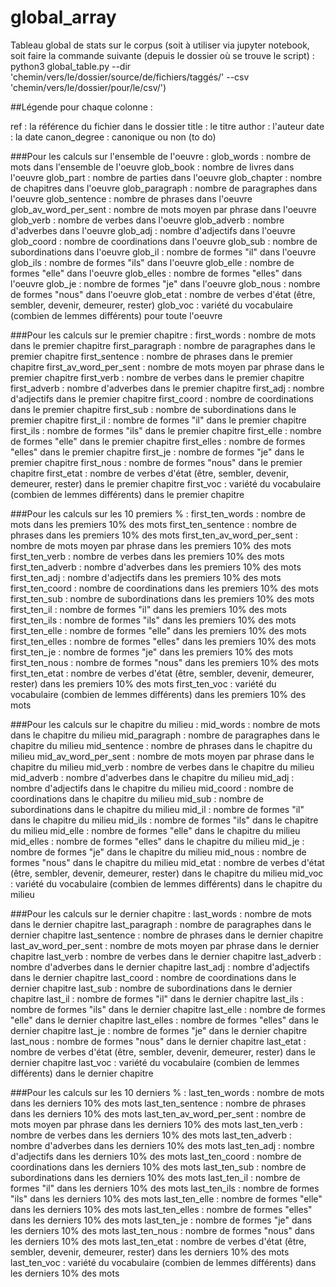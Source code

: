 # global_array
Tableau global de stats sur le corpus (soit à utiliser via jupyter notebook, soit faire la commande suivante (depuis le dossier où se trouve le script) :
	python3 global_table.py --dir 'chemin/vers/le/dossier/source/de/fichiers/taggés/' --csv 		'chemin/vers/le/dossier/pour/le/csv/')

##Légende pour chaque colonne :

ref : la référence du fichier dans le dossier
title : le titre
author : l'auteur
date : la date
canon_degree : canonique ou non (to do)

###Pour les calculs sur l'ensemble de l'oeuvre :
glob_words : nombre de mots dans l'ensemble de l'oeuvre
glob_book : nombre de livres dans l'oeuvre
glob_part : nombre de parties dans l'oeuvre
glob_chapter : nombre de chapitres dans l'oeuvre
glob_paragraph : nombre de paragraphes dans l'oeuvre
glob_sentence : nombre de phrases dans l'oeuvre
glob_av_word_per_sent : nombre de mots moyen par phrase dans l'oeuvre
glob_verb : nombre de verbes dans l'oeuvre
glob_adverb : nombre d'adverbes dans l'oeuvre
glob_adj : nombre d'adjectifs dans l'oeuvre
glob_coord : nombre de coordinations dans l'oeuvre
glob_sub : nombre de subordinations dans l'oeuvre
glob_il : nombre de formes "il" dans l'oeuvre
glob_ils : nombre de formes "ils" dans l'oeuvre
glob_elle : nombre de formes "elle" dans l'oeuvre
glob_elles : nombre de formes "elles" dans l'oeuvre
glob_je : nombre de formes "je" dans l'oeuvre
glob_nous : nombre de formes "nous" dans l'oeuvre
glob_etat : nombre de verbes d'état (être, sembler, devenir, demeurer, rester)
glob_voc : variété du vocabulaire (combien de lemmes différents) pour toute l'oeuvre

###Pour les calculs sur le premier chapitre :
first_words : nombre de mots dans le premier chapitre
first_paragraph : nombre de paragraphes dans le premier chapitre
first_sentence : nombre de phrases dans le premier chapitre
first_av_word_per_sent : nombre de mots moyen par phrase dans le premier chapitre
first_verb : nombre de verbes dans le premier chapitre
first_adverb : nombre d'adverbes dans le premier chapitre
first_adj : nombre d'adjectifs dans le premier chapitre
first_coord : nombre de coordinations dans le premier chapitre
first_sub : nombre de subordinations dans le premier chapitre
first_il : nombre de formes "il" dans le premier chapitre
first_ils : nombre de formes "ils" dans le premier chapitre
first_elle : nombre de formes "elle" dans le premier chapitre
first_elles : nombre de formes "elles" dans le premier chapitre
first_je : nombre de formes "je" dans le premier chapitre
first_nous : nombre de formes "nous" dans le premier chapitre
first_etat : nombre de verbes d'état (être, sembler, devenir, demeurer, rester) dans le premier chapitre
first_voc : variété du vocabulaire (combien de lemmes différents) dans le premier chapitre

###Pour les calculs sur les 10 premiers % :
first_ten_words : nombre de mots dans les premiers 10% des mots
first_ten_sentence : nombre de phrases dans les premiers 10% des mots
first_ten_av_word_per_sent : nombre de mots moyen par phrase dans les premiers 10% des mots
first_ten_verb : nombre de verbes dans les premiers 10% des mots
first_ten_adverb : nombre d'adverbes dans les premiers 10% des mots
first_ten_adj : nombre d'adjectifs dans les premiers 10% des mots
first_ten_coord : nombre de coordinations dans les premiers 10% des mots
first_ten_sub : nombre de subordinations dans les premiers 10% des mots
first_ten_il : nombre de formes "il" dans les premiers 10% des mots
first_ten_ils : nombre de formes "ils" dans les premiers 10% des mots
first_ten_elle : nombre de formes "elle" dans les premiers 10% des mots
first_ten_elles : nombre de formes "elles" dans les premiers 10% des mots
first_ten_je : nombre de formes "je" dans les premiers 10% des mots
first_ten_nous : nombre de formes "nous" dans les premiers 10% des mots
first_ten_etat : nombre de verbes d'état (être, sembler, devenir, demeurer, rester) dans les premiers 10% des mots
first_ten_voc : variété du vocabulaire (combien de lemmes différents) dans les premiers 10% des mots

###Pour les calculs sur le chapitre du milieu :
mid_words : nombre de mots dans le chapitre du milieu
mid_paragraph : nombre de paragraphes dans le chapitre du milieu
mid_sentence : nombre de phrases dans le chapitre du milieu
mid_av_word_per_sent : nombre de mots moyen par phrase dans le chapitre du milieu
mid_verb : nombre de verbes dans le chapitre du milieu
mid_adverb : nombre d'adverbes dans le chapitre du milieu
mid_adj : nombre d'adjectifs dans le chapitre du milieu
mid_coord : nombre de coordinations dans le chapitre du milieu
mid_sub : nombre de subordinations dans le chapitre du milieu
mid_il : nombre de formes "il" dans le chapitre du milieu
mid_ils : nombre de formes "ils" dans le chapitre du milieu
mid_elle : nombre de formes "elle" dans le chapitre du milieu
mid_elles : nombre de formes "elles" dans le chapitre du milieu
mid_je : nombre de formes "je" dans le chapitre du milieu
mid_nous : nombre de formes "nous" dans le chapitre du milieu
mid_etat : nombre de verbes d'état (être, sembler, devenir, demeurer, rester) dans le chapitre du milieu
mid_voc : variété du vocabulaire (combien de lemmes différents) dans le chapitre du milieu

###Pour les calculs sur le dernier chapitre :
last_words : nombre de mots dans le dernier chapitre
last_paragraph : nombre de paragraphes dans le dernier chapitre
last_sentence : nombre de phrases dans le dernier chapitre
last_av_word_per_sent : nombre de mots moyen par phrase dans le dernier chapitre
last_verb : nombre de verbes dans le dernier chapitre
last_adverb : nombre d'adverbes dans le dernier chapitre
last_adj : nombre d'adjectifs dans le dernier chapitre
last_coord : nombre de coordinations dans le dernier chapitre
last_sub : nombre de subordinations dans le dernier chapitre
last_il : nombre de formes "il" dans le dernier chapitre
last_ils : nombre de formes "ils" dans le dernier chapitre
last_elle : nombre de formes "elle" dans le dernier chapitre
last_elles : nombre de formes "elles" dans le dernier chapitre
last_je : nombre de formes "je" dans le dernier chapitre
last_nous : nombre de formes "nous" dans le dernier chapitre
last_etat : nombre de verbes d'état (être, sembler, devenir, demeurer, rester) dans le dernier chapitre
last_voc : variété du vocabulaire (combien de lemmes différents) dans le dernier chapitre

###Pour les calculs sur les 10 derniers % :
last_ten_words : nombre de mots dans les derniers 10% des mots
last_ten_sentence : nombre de phrases dans les derniers 10% des mots
last_ten_av_word_per_sent : nombre de mots moyen par phrase dans les derniers 10% des mots
last_ten_verb : nombre de verbes dans les derniers 10% des mots
last_ten_adverb : nombre d'adverbes dans les derniers 10% des mots
last_ten_adj : nombre d'adjectifs dans les derniers 10% des mots
last_ten_coord : nombre de coordinations dans les derniers 10% des mots
last_ten_sub : nombre de subordinations dans les derniers 10% des mots
last_ten_il : nombre de formes "il" dans les derniers 10% des mots
last_ten_ils : nombre de formes "ils" dans les derniers 10% des mots
last_ten_elle : nombre de formes "elle" dans les derniers 10% des mots
last_ten_elles : nombre de formes "elles" dans les derniers 10% des mots
last_ten_je : nombre de formes "je" dans les derniers 10% des mots
last_ten_nous : nombre de formes "nous" dans les derniers 10% des mots
last_ten_etat : nombre de verbes d'état (être, sembler, devenir, demeurer, rester) dans les derniers 10% des mots
last_ten_voc : variété du vocabulaire (combien de lemmes différents) dans les derniers 10% des mots
